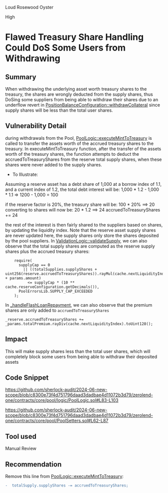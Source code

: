 Loud Rosewood Oyster

High

# Flawed Treasury Share Handling Could DoS Some Users from Withdrawing

## Summary
When withdrawing the underlying asset worth treasury shares to the treasury, the shares are wrongly deducted from the supply shares, thus DoSing some suppliers from being able to withdraw their shares due to an underflow revert in [PositionBalanceConfiguration::withdrawCollateral](https://github.com/sherlock-audit/2024-06-new-scope/blob/c8300e73f4d751796daad3dadbae4d11072b3d79/zerolend-one/contracts/core/pool/configuration/PositionBalanceConfiguration.sol#L85-L96) since supply shares will be less than the total user shares.
## Vulnerability Detail
during withdrawals from the Pool, [PoolLogic::executeMintToTreasury](https://github.com/sherlock-audit/2024-06-new-scope/blob/c8300e73f4d751796daad3dadbae4d11072b3d79/zerolend-one/contracts/core/pool/logic/PoolLogic.sol#L83-L103) is called to transfer the assets worth of the accrued treasury shares to the treasury.
In executeMintToTreasury function, after the transfer of the assets worth of the treasury shares, the function attempts to deduct the accruedToTreasuryShares from the reserve total supply shares, when these shares were never added to the supply shares.

+ To Illustrate:

Assuming a reserve asset has a debt share of 1,000 at a borrow index of 1.1, and a current index of 1.2, the total debt interest will be:
1,000 * 1.2 - 1,000 * 1.1 => 1200 - 1,000
= 100

if the reserve factor is 20%, the treasury share will be: 100 * 20% ==> 20
converting to shares will now be: 20 * 1.2 ==> 24
accruedToTreasuryShares += 24

the rest of the interest is then fairly shared to the suppliers based on shares, by updating the liquidity index.
Note that the reserve asset supply shares are never updated here, the supply shares only store the shares deposited by the pool suppliers.
In [ValidationLogic::validateSupply](https://github.com/sherlock-audit/2024-06-new-scope/blob/c8300e73f4d751796daad3dadbae4d11072b3d79/zerolend-one/contracts/core/pool/logic/ValidationLogic.sol#L70-L89), we can also observe that the total supply shares are computed as the reserve supply shares plus the accrued treasury shares:
```solidity
    require(
      supplyCap == 0
        || ((totalSupplies.supplyShares + uint256(reserve.accruedToTreasuryShares)).rayMul(cache.nextLiquidityIndex) + params.amount)
          <= supplyCap * (10 ** cache.reserveConfiguration.getDecimals()),
      PoolErrorsLib.SUPPLY_CAP_EXCEEDED
    );
```
In [_handleFlashLoanRepayment](https://github.com/sherlock-audit/2024-06-new-scope/blob/c8300e73f4d751796daad3dadbae4d11072b3d79/zerolend-one/contracts/core/pool/logic/FlashLoanLogic.sol#L106-L123), we can also observe that the premium shares are only added to `accruedToTreasuryShares`
```solidity
_reserve.accruedToTreasuryShares += _params.totalPremium.rayDiv(cache.nextLiquidityIndex).toUint128();
``` 
## Impact
This will make supply shares less than the total user shares, which will completely block some users from being able to withdraw their deposited assets
## Code Snippet
https://github.com/sherlock-audit/2024-06-new-scope/blob/c8300e73f4d751796daad3dadbae4d11072b3d79/zerolend-one/contracts/core/pool/logic/PoolLogic.sol#L83-L103

https://github.com/sherlock-audit/2024-06-new-scope/blob/c8300e73f4d751796daad3dadbae4d11072b3d79/zerolend-one/contracts/core/pool/PoolSetters.sol#L62-L87
## Tool used

Manual Review

## Recommendation
Remove this line from [PoolLogic::executeMintToTreasury](https://github.com/sherlock-audit/2024-06-new-scope/blob/c8300e73f4d751796daad3dadbae4d11072b3d79/zerolend-one/contracts/core/pool/logic/PoolLogic.sol#L83-L103):

```diff
-  totalSupply.supplyShares -= accruedToTreasuryShares;
```